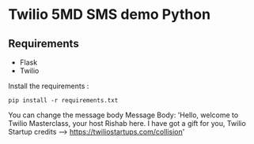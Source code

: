 # Twilio 5MD SMS demo Python

## Requirements

- Flask
- Twilio

Install the requirements :

```
pip install -r requirements.txt
```

You can change the message body
Message Body:
'Hello, welcome to Twilio Masterclass, your host Rishab here. I have got a gift for you, Twilio Startup credits --> <https://twiliostartups.com/collision>'
